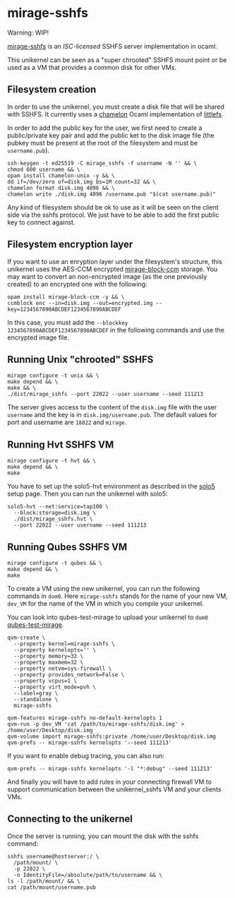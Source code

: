 # mirage-sshfs

Warning: WIP!

[mirage-sshfs][] is an _ISC-licensed_ SSHFS server implementation in ocaml.

This unikernel can be seen as a "super chrooted" SSHFS mount point or be
used as a VM that provides a common disk for other VMs.

## Filesystem creation
In order to use the unikernel, you must create a disk file that will be
shared with SSHFS. It currently uses a [chamelon][] Ocaml implementation of
[littlefs][].

In order to add the public key for the user, we first need to create a
public/private key pair and add the public ket to the disk image file (the
pubkey must be present at the root of the filesystem and must be
`username.pub`).
```
ssh-keygen -t ed25519 -C mirage_sshfs -f username -N '' && \
chmod 600 username && \
opam install chamelon-unix -y && \
dd if=/dev/zero of=disk.img bs=1M count=32 && \
chamelon format disk.img 4096 && \
chamelon write ./disk.img 4096 /username.pub "$(cat username.pub)"
```

Any kind of filesystem should be ok to use as it will be seen on the client
side via the sshfs protocol. We just have to be able to add the first public
key to connect against.

## Filesystem encryption layer
If you want to use an enryption layer under the filesystem's structure, this
unikernel uses the AES-CCM encrypted [mirage-block-ccm][] storage. You may
want to convert an non-encrypted image (as the one previously created) to an
encrypted one with the following:
```
opam install mirage-block-ccm -y && \
ccmblock enc --in=disk.img --out=encrypted.img --key=1234567890ABCDEF1234567890ABCDEF
```

In this case, you must add the `--blockkey 1234567890ABCDEF1234567890ABCDEF` in
the following commands and use the encrypted image file.

## Running Unix "chrooted" SSHFS
```
mirage configure -t unix && \
make depend && \
make && \
./dist/mirage_sshfs --port 22022 --user username --seed 111213
```

The server gives access to the content of the `disk.img` file with the user
`username` and the key is in `disk.img/username.pub`. The default values for
port and username are `18022` and `mirage`.

## Running Hvt SSHFS VM
```
mirage configure -t hvt && \
make depend && \
make
```

You have to set up the solo5-hvt environment as described in the [solo5][]
setup page. Then you can run the unikernel with solo5:
```
solo5-hvt --net:service=tap100 \
  --block:storage=disk.img \
  ./dist/mirage_sshfs.hvt \
  --port 22022 --user username --seed 111213
```

## Running Qubes SSHFS VM
```
mirage configure -t qubes && \
make depend && \
make
```

To create a VM using the new unikernel, you can run the following commands in
`dom0`. Here `mirage-sshfs` stands for the name of your new VM, `dev_VM` for
the name of the VM in which you compile your unikernel.

You can look into qubes-test-mirage to upload your unikernel to `dom0`
[qubes-test-mirage][].

```
qvm-create \
  --property kernel=mirage-sshfs \
  --property kernelopts='' \
  --property memory=32 \
  --property maxmem=32 \
  --property netvm=sys-firewall \
  --property provides_network=False \
  --property vcpus=1 \
  --property virt_mode=pvh \
  --label=gray \
  --standalone \
  mirage-sshfs

qvm-features mirage-sshfs no-default-kernelopts 1
qvm-run -p dev_VM 'cat /path/to/mirage-sshfs/disk.img' > /home/user/Desktop/disk.img
qvm-volume import mirage-sshfs:private /home/user/Desktop/disk.img
qvm-prefs -- mirage-sshfs kernelopts '--seed 111213'
```

If you want to enable debug tracing, you can also run:
```
qvm-prefs -- mirage-sshfs kernelopts '-l "*:debug" --seed 111213'
```

And finally you will have to add rules in your connecting firewall VM to
support communication between the unikernel_sshfs VM and your clients VMs.

## Connecting to the unikernel

Once the server is running, you can mount the disk with the sshfs command:
```
sshfs username@hostserver:/ \
  /path/mount/ \
  -p 22022 \
  -o IdentityFile=/absolute/path/to/username && \
ls -l /path/mount/ && \
cat /path/mount/username.pub
```

[mirage-sshfs]: https://github.com/palainp/mirage-sshfs
[chamelon]: https://github.com/yomimono/chamelon/
[littlefs]: https://github.com/littlefs-project/littlefs
[mirage-block-ccm]: https://github.com/sg2342/mirage-block-ccm
[solo5]: https://github.com/Solo5/solo5/blob/master/docs/building.md#setting-up
[qubes-test-mirage]: https://github.com/talex5/qubes-test-mirage
